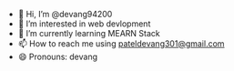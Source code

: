 - 👋 Hi, I’m @devang94200
- 👀 I’m interested in web devlopment
- 🌱 I’m currently learning MEARN Stack
- 📫 How to reach me using pateldevang301@gmail.com
- 😄 Pronouns: devang 


<!---
devang94200/devang94200 is a ✨ special ✨ repository because its `README.md` (this file) appears on your GitHub profile.
You can click the Preview link to take a look at your changes.
--->

